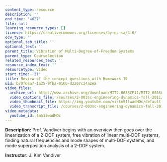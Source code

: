 ```yaml
---
content_type: resource
description: ''
end_time: '4627'
file: null
learning_resource_types: []
license: https://creativecommons.org/licenses/by-nc-sa/4.0/
ocw_type: ''
optional_tab_title: ''
optional_text: ''
parent_title: Vibration of Multi-Degree-of-Freedom Systems
parent_type: CourseSection
related_resources_text: ''
resource_index_text: ''
resourcetype: Video
start_time: '21'
title: Review of the concept questions with Homework 10
uid: b70f68a7-1a25-9fba-0166-d2207c34a2ea
video_files:
  archive_url: http://www.archive.org/download/MIT2.003SCF11/MIT2_003SCF11_lec23_300k.mp4
  video_captions_file: /courses/2-003sc-engineering-dynamics-fall-2011/b4205886eade56dbb42fd0fcdc1df3cd_tm51lwadMOc.vtt
  video_thumbnail_file: https://img.youtube.com/vi/tm51lwadMOc/default.jpg
  video_transcript_file: /courses/2-003sc-engineering-dynamics-fall-2011/97b15de0b9274951a2637a2d49c23bc9_tm51lwadMOc.pdf
video_metadata:
  youtube_id: tm51lwadMOc
---
```


**Description:** Prof. Vandiver begins with an overview then goes over the linearization of a 2-DOF system, free vibration of linear multi-DOF systems, finding natural frequencies and mode shapes of multi-DOF systems, and mode superposition analysis of a 2-DOF system.

**Instructor:** J. Kim Vandiver

